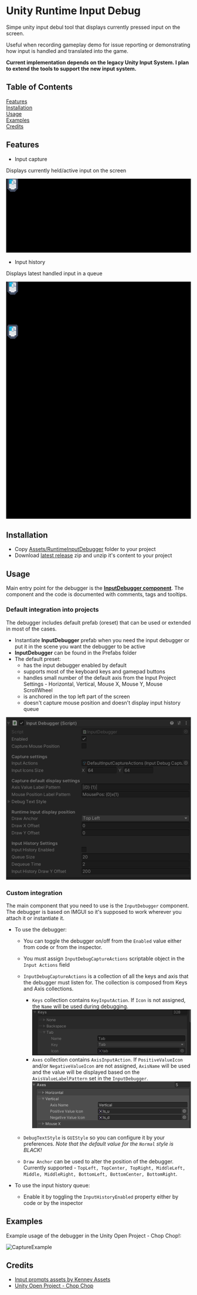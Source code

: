 # Unity Runtime Input Debug
Simpe unity input debul tool that displays currently pressed input on the screen.

Useful when recording gameplay demo for issue reporting or demonstrating how input is handled and translated into the game.

**Current implementation depends on the legacy Unity Input System. I plan to extend the tools to support the new input system.**

## Table of Contents
[Features](#features)<br />
[Installation](#installation)<br />
[Usage](#usage)<br />
[Examples](#examples)<br />
[Credits](#examples)<br />

## Features
- Input capture

Displays currently held/active input on the screen

![InputCapture](https://github.com/ntstojchev/UnityRuntimeInputDebug/blob/main/Docs/InputCaptureExample.gif)

- Input history

Displays latest handled input in a queue

![InputHistory](https://github.com/ntstojchev/UnityRuntimeInputDebug/blob/main/Docs/InputHistoryCaptureExample.gif)

## Installation
- Copy [Assets/RuntimeInputDebugger](https://github.com/ntstojchev/UnityRuntimeInputDebug/tree/main/Assets/RuntimeInputDebugger) folder to your project
- Download [latest release](https://github.com/ntstojchev/UnityRuntimeInputDebug/releases) zip and unzip it's content to your project

## Usage

Main entry point for the debugger is the [**InputDebugger component**](https://github.com/ntstojchev/UnityRuntimeInputDebug/blob/main/Assets/RuntimeInputDebugger/Code/InputDebugger/InputDebugger.cs).
The component and the code is documented with comments, tags and tooltips.

### Default integration into projects
The debugger includes default prefab (oreset) that can be used or extended in most of the cases.
- Instantiate **InputDebugger** prefab when you need the input debugger or put it in the scene you want the debugger to be active
- **InputDebugger** can be found in the Prefabs folder
- The default preset:
  - has the input debugger enabled by default
  - supports most of the keyboard keys and gamepad buttons
  - handles small number of the default axis from the Input Project Settings - Horizontal, Vertical, Mouse X, Mouse Y, Mouse ScrollWheel
  - is anchored in the top left part of the screen
  - doesn't capture mouse position and doesn't display input history queue

![DefaultDebuggerSettings](https://github.com/ntstojchev/UnityRuntimeInputDebug/blob/main/Docs/DefaultInputDebuggerComponentSettings.png)

### Custom integration
The main component that you need to use is the `InputDebugger` component. The debugger is based on IMGUI so it's supposed to work wherever you attach it or instantiate it.
- To use the debugger:
  - You can toggle the debugger on/off from the `Enabled` value either from code or from the inspector.
  - You must assign `InputDebugCaptureActions` scriptable object in the `Input Actions` field
  - `InputDebugCaptureActions` is a collection of all the keys and axis that the debugger must listen for. The collection is composed from Keys and Axis collections.
    - `Keys` collection contains `KeyInputAction`. If `Icon` is not assigned, the `Name` will be used during debugging.
![KeyInputActionExample](https://github.com/ntstojchev/UnityRuntimeInputDebug/blob/main/Docs/KeyInputActionExample.png)
    - `Axes` collection contains `AxisInputAction`. If  `PositiveValueIcon` and/or `NegativeValueIcon` are not assigned, `AxisName` will be used and the value will be displayed based on the `AxisValueLabelPattern` set in the `InputDebugger`.
![AxisInputActionExampe](https://github.com/ntstojchev/UnityRuntimeInputDebug/blob/main/Docs/AxisInputActionExample.png)

  - `DebugTextStyle` is `GUIStyle` so you can configure it by your preferences. _Note that the default value for the `Normal` style is BLACK!_
  - `Draw Anchor` can be used to alter the position of the debugger. Currently supported - `TopLeft, TopCenter, TopRight, MiddleLeft, Middle, MiddleRight, BottomLeft, BottomCenter, BottomRight`.

- To use the input history queue:
  - Enable it by toggling the `InputHistoryEnabled` property either by code or by the inspector

## Examples

Example usage of the debugger in the Unity Open Project - Chop Chop!:

![CaptureExample](https://github.com/ntstojchev/UnityRuntimeInputDebug/blob/main/Docs/UOP_InputCaptureExample_Light.gif)

## Credits

- [Input prompts assets by Kenney Assets](https://www.kenney.nl/assets/input-prompts-pixel-16)
- [Unity Open Project - Chop Chop](https://github.com/UnityTechnologies/open-project-1)
